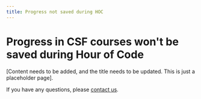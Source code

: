 ```yaml
---
title: Progress not saved during HOC
---
```


# Progress in CSF courses won't be saved during Hour of Code

[Content needs to be added, and the title needs to be updated.  This is just a placeholder page].

If you have any questions, please [contact us](http://code.org/contact).
